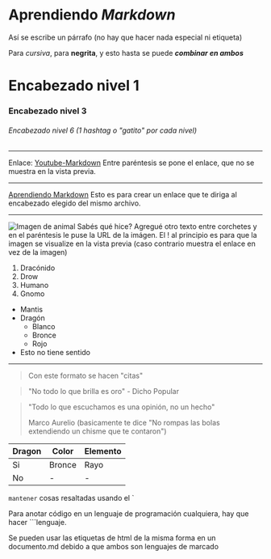 # Aprendiendo _Markdown_

Así se escribe un párrafo (no hay que hacer nada especial ni etiqueta)

Para _cursiva_, para **negrita**, y esto hasta se puede **_combinar en ambos_**

# Encabezado nivel 1

### Encabezado nivel 3

###### Encabezado nivel 6 (1 hashtag o "gatito" por cada nivel)

---

Enlace: [Youtube-Markdown](https://www.youtube.com/watch?v=FlsoBiteuPM) Entre paréntesis se pone el enlace, que no se muestra en la vista previa.

---

[Aprendiendo Markdown](#aprendiendo-markdown) Esto es para crear un enlace que te diriga al encabezado elegido del mismo archivo.

---

![Imagen de animal](https://www.shutterstock.com/image-photo/red-panda-chengdu-base-sichuan-600w-2096162422.jpg)
Sabés qué hice? Agregué otro texto entre corchetes y en el paréntesis le puse la URL de la imágen. El ! al principio es para que la imagen se visualize en la vista previa (caso contrario muestra el enlace en vez de la imagen)

1. Dracónido
2. Drow
3. Humano
4. Gnomo

- Mantis
- Dragón
  - Blanco
  - Bronce
  - Rojo
- Esto no tiene sentido

---

> Con este formato se hacen "citas"

> "No todo lo que brilla es oro" - Dicho Popular

> "Todo lo que escuchamos es una opinión, no un hecho"
>
> Marco Aurelio
> (basicamente te dice "No rompas las bolas extendiendo un chisme que te contaron")

| Dragon | Color  | Elemento |
| ------ | ------ | -------- |
| Si     | Bronce | Rayo     |
| No     | -      | -        |

`mantener` cosas resaltadas usando el `

Para anotar código en un lenguaje de programación cualquiera, hay que hacer ```lenguaje.

Se pueden usar las etiquetas de html de la misma forma en un documento.md debido a que ambos son lenguajes de marcado

<!--Comentario>
